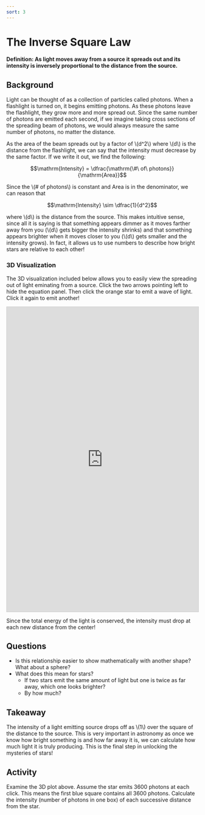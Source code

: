 ```yaml
---
sort: 3
---
```


# The Inverse Square Law

#### Definition: As light moves away from a source it spreads out and its intensity is inversely proportional to the distance from the source.

## Background

Light can be thought of as a collection of particles called photons. When a flashlight is turned on, it begins emitting photons. As these photons leave the flashlight, they grow more and more spread out. Since the same number of photons are emitted each second, if we imagine taking cross sections of the spreading beam of photons, we would always measure the same number of photons, no matter the distance.

As the area of the beam spreads out by a factor of \\(d^2\\) where \\(d\\) is the distance from the flashlight, we can say that the intensity must decrease by the same factor. If we write it out, we find the following:

$$\mathrm{Intensity} = \dfrac{\mathrm{\#\ of\ photons}}{\mathrm{Area}}$$

Since the \\(\# of photons\\) is constant and Area is in the denominator, we can reason that

$$\mathrm{Intensity} \sim \dfrac{1}{d^2}$$

where \\(d\\) is the distance from the source. This makes intuitive sense, since all it is saying is that something appears dimmer as it moves farther away from you (\\(d\\) gets bigger the intensity shrinks) and that something appears brighter when it moves closer to you (\\(d\\) gets smaller and the intensity grows). In fact, it allows us to use numbers to describe how bright stars are relative to each other!

### 3D Visualization

The 3D visualization included below allows you to easily view the spreading out of light eminating from a source. Click the two arrows pointing left to hide the equation panel. Then click the orange star to emit a wave of light. Click it again to emit another!

<iframe src="https://www.desmos.com/3d/abad95bf9d?embed" width="100%vw" height="800" style="border: 1px solid #ccc" frameborder=0></iframe>

Since the total energy of the light is conserved, the intensity must drop at each new distance from the center!

## Questions

- Is this relationship easier to show mathematically with another shape? What about a sphere?
- What does this mean for stars?
    - If two stars emit the same amount of light but one is twice as far away, which one looks brighter?
    - By how much?

## Takeaway

The intensity of a light emitting source drops off as \\(1\\) over the square of the distance to the source. This is very important in astronomy as once we know how bright something is and how far away it is, we can calculate how much light it is truly producing. This is the final step in unlocking the mysteries of stars!

## Activity

Examine the 3D plot above. Assume the star emits 3600 photons at each click. This means the first blue square contains all 3600 photons. Calculate the intensity (number of photons in one box) of each successive distance from the star.